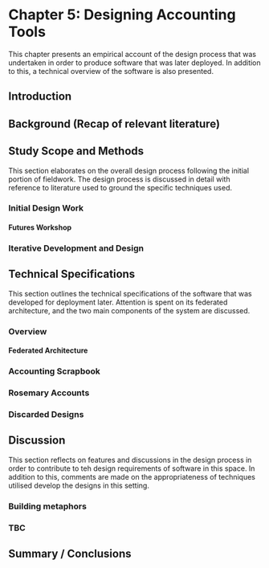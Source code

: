 Chapter 5: Designing Accounting Tools
=========================================

This chapter presents an empirical account of the design process that was undertaken in order to produce software that was later deployed. In addition to this, a technical overview of the software is also presented.

Introduction
----------------

Background (Recap of relevant literature)
------------------------------------------------

Study Scope and Methods
--------------------------------
This section elaborates on the overall design process following the initial portion of fieldwork. The design process is discussed in detail with reference to literature used to ground the specific techniques used.

### Initial Design Work

#### Futures Workshop

### Iterative Development and Design


Technical Specifications
--------------------------------
This section outlines the technical specifications of the software that was developed for deployment later. Attention is spent on its federated architecture, and the two main components of the system are discussed.

### Overview

#### Federated Architecture

### Accounting Scrapbook

### Rosemary Accounts

### Discarded Designs

Discussion
----------------
This section reflects on features and discussions in the design process in order to contribute to teh design requirements of software in this space. In addition to this, comments are made on the appropriateness of techniques utilised develop the designs in this setting.

### Building metaphors

### TBC

Summary / Conclusions
--------------------------------
